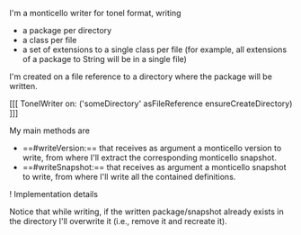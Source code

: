 I'm a monticello writer for tonel format, writing
 - a package per directory
 - a class per file
 - a set of extensions to a single class per file (for example, all extensions of a package to String will be in a single file)

I'm created on a file reference to a directory where the package will be written.

[[[
TonelWriter on: ('someDirectory' asFileReference ensureCreateDirectory)
]]]

My main methods are
- ==#writeVersion:== that receives as argument a monticello version to write, from where I'll extract the corresponding monticello snapshot.
- ==#writeSnapshot:== that receives as argument a monticello snapshot to write, from where I'll write all the contained definitions.

! Implementation details

Notice that while writing, if the written package/snapshot already exists in the directory I'll overwrite it (i.e., remove it and recreate it).